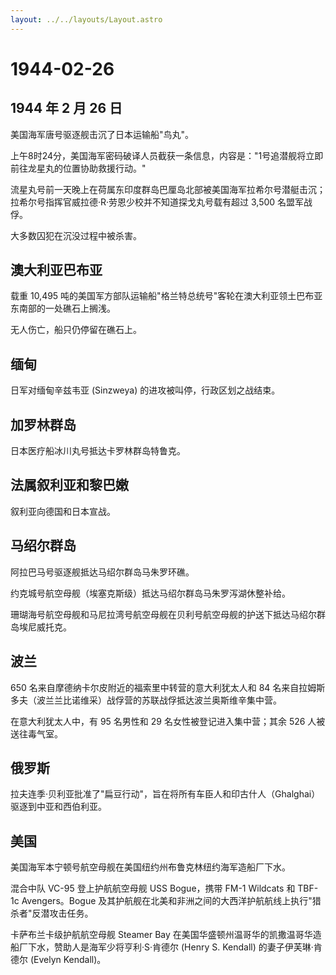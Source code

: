 ```yaml
---
layout: ../../layouts/Layout.astro
---
```


# 1944-02-26

## 1944 年 2 月 26 日

美国海军唐号驱逐舰击沉了日本运输船"鸟丸"。

上午8时24分，美国海军密码破译人员截获一条信息，内容是："1号追潜舰将立即前往龙星丸的位置协助救援行动。"

流星丸号前一天晚上在荷属东印度群岛巴厘岛北部被美国海军拉希尔号潜艇击沉；拉希尔号指挥官威拉德·R·劳恩少校并不知道探戈丸号载有超过
3,500 名盟军战俘。

大多数囚犯在沉没过程中被杀害。

## 澳大利亚巴布亚

载重 10,495
吨的美国军方部队运输船"格兰特总统号"客轮在澳大利亚领土巴布亚东南部的一处礁石上搁浅。

无人伤亡，船只仍停留在礁石上。

## 缅甸

日军对缅甸辛兹韦亚 (Sinzweya) 的进攻被叫停，行政区划之战结束。

## 加罗林群岛

日本医疗船冰川丸号抵达卡罗林群岛特鲁克。

## 法属叙利亚和黎巴嫩

叙利亚向德国和日本宣战。

## 马绍尔群岛

阿拉巴马号驱逐舰抵达马绍尔群岛马朱罗环礁。

约克城号航空母舰（埃塞克斯级）抵达马绍尔群岛马朱罗泻湖休整补给。

珊瑚海号航空母舰和马尼拉湾号航空母舰在贝利号航空母舰的护送下抵达马绍尔群岛埃尼威托克。

## 波兰

650 名来自摩德纳卡尔皮附近的福索里中转营的意大利犹太人和 84
名来自拉姆斯多夫（波兰兰比诺维采）战俘营的苏联战俘抵达波兰奥斯维辛集中营。

在意大利犹太人中，有 95 名男性和 29 名女性被登记进入集中营；其余 526
人被送往毒气室。

## 俄罗斯

拉夫连季·贝利亚批准了"扁豆行动"，旨在将所有车臣人和印古什人（Ghalghai）驱逐到中亚和西伯利亚。

## 美国

美国海军本宁顿号航空母舰在美国纽约州布鲁克林纽约海军造船厂下水。

混合中队 VC-95 登上护航航空母舰 USS Bogue，携带 FM-1 Wildcats 和 TBF-1c
Avengers。Bogue
及其护航舰在北美和非洲之间的大西洋护航航线上执行"猎杀者"反潜攻击任务。

卡萨布兰卡级护航航空母舰 Steamer Bay
在美国华盛顿州温哥华的凯撒温哥华造船厂下水，赞助人是海军少将亨利·S·肯德尔
(Henry S. Kendall) 的妻子伊芙琳·肯德尔 (Evelyn Kendall)。